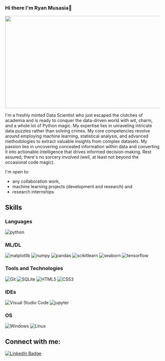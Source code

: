 ### Hi there I'm Ryan Musasia👋

<div align="center">
  <img src="https://media.giphy.com/media/dWesBcTLavkZuG35MI/giphy.gif" width="600" height="300"/>
</div>

I'm a freshly minted Data Scientist who just escaped the clutches of academia and is ready to conquer the data-driven world with wit, charm, and a whole lot of Python magic. My expertise lies in unraveling intricate data puzzles rather than solving crimes. My core competencies revolve around employing machine learning, statistical analysis, and advanced methodologies to extract valuable insights from complex datasets. My passion lies in uncovering concealed information within data and converting it into actionable intelligence that drives informed decision-making. Rest assured, there's no sorcery involved (well, at least not beyond the occasional code magic).


I'm open to:
* any collaboration work,
* machine learning projects (development and research) and 
* research internships

## Skills

### Languages
![python](https://img.shields.io/badge/Python-FFD43B?style=for-the-badge&logo=python&logoColor=blue)

### ML/DL
![matplotlib](https://img.shields.io/badge/Matplotlib-007ACC?style=for-the-badge&logo=matplotlib&logoColor=white)
![numpy](https://img.shields.io/badge/Numpy-777BB4?style=for-the-badge&logo=numpy&logoColor=white)
![pandas](https://img.shields.io/badge/Pandas-2C2D72?style=for-the-badge&logo=pandas&logoColor=white)
![scikitlearn](https://img.shields.io/badge/scikit_learn-F7931E?style=for-the-badge&logo=scikit-learn&logoColor=white)
![seaborn](https://img.shields.io/badge/Seaborn-3776AB?style=for-the-badge&logo=seaborn&logoColor=white)
![tensorflow](https://img.shields.io/badge/tensorflow-FF6F00?style=for-the-badge&logo=tensorflow&logoColor=blue)



### Tools and Technologies 
![Git](https://img.shields.io/badge/Git-F05032?style=for-the-badge&logo=git&logoColor=white)
![SQLite](https://img.shields.io/badge/SQLite-003B57?style=for-the-badge&logo=sqlite&logoColor=white)
![HTML5](https://img.shields.io/badge/HTML5-E34F26?style=for-the-badge&logo=html5&logoColor=white)
![CSS3](https://img.shields.io/badge/CSS3-1572B6?style=for-the-badge&logo=css3&logoColor=white)

### IDEs
![Visual Studio Code](https://img.shields.io/badge/Visual%20Studio%20Code-blue?style=for-the-badge&logo=visual-studio-code)
![jupyter](https://img.shields.io/badge/Jupyter-orange?style=for-the-badge&logo=jupyter&logoColor=white)

### OS 
![Windows](https://img.shields.io/badge/Windows-0078D6?style=for-the-badge&logo=windows&logoColor=white)
![Linux](https://img.shields.io/badge/Linux-FCC624?style=for-the-badge&logo=linux&logoColor=black)


## Connect with me:
<div id="badges">
  <a href=https://www.linkedin.com/in/ryan-musasia/)>
    <img src="https://img.shields.io/badge/LinkedIn-blue?style=for-the-badge&logo=linkedin&logoColor=white" alt="LinkedIn Badge"/>



<!--
**Musasia-Ryan/Musasia-Ryan** is a ✨ _special_ ✨ repository because its `README.md` (this file) appears on your GitHub profile.

Here are some ideas to get you started:

- 🔭 I’m currently working on ...
- 🌱 I’m currently learning ...
- 👯 I’m looking to collaborate on ...
- 🤔 I’m looking for help with ...
- 💬 Ask me about ...
- 📫 How to reach me: ...
- 😄 Pronouns: ...
- ⚡ Fun fact: ...
-->
